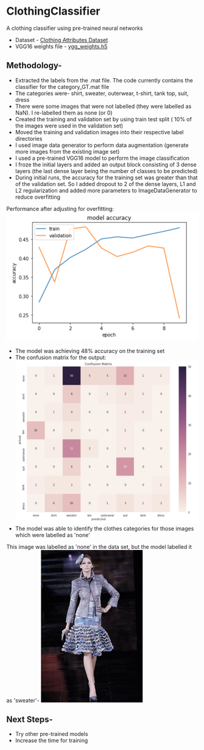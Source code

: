 # ClothingClassifier
A clothing classifier using pre-trained neural networks

- Dataset - [Clothing Attributes Dataset](http://huizhongchen.github.io/datasets.html#clothingattributedataset)
- VGG16 weights file - [vgg_weights.h5](https://drive.google.com/file/d/0Bz7KyqmuGsilT0J5dmRCM0ROVHc/view?usp=sharing)

## Methodology-
- Extracted the labels from the .mat file. The code currently contains the classifier for the category_GT.mat file
- The categories were- shirt, sweater, outerwear, t-shirt, tank top, suit, dress
- There were some images that were not labelled (they were labelled as NaN). I re-labelled them as none (or 0)
- Created the training and validation set by using train test split ( 10% of the images were used in the validation set)
- Moved the training and validation images into their respective label directories
- I used image data generator to perform data augmentation (generate more images from the existing image set)
- I used a pre-trained VGG16 model to perform the image classification
- I froze the initial layers and added an output block consisting of 3 dense layers (the last dense layer being the number of classes to be predicted)
- During initial runs, the accuracy for the training set was greater than that of the validation set. So I added dropout to 2 of the dense layers, L1 and L2 regularization and added more parameters to ImageDataGenerator to reduce overfitting

Performance after adjusting for overfitting:
![alt_text](https://github.com/suki2691/ClothingClassifier/blob/master/train-val-acc.png 'Model Accuracy')

- The model was achieving 48% accuracy on the training set
- The confusion matrix for the output:
![alt_text](https://github.com/suki2691/ClothingClassifier/blob/master/confusion_matrix.png 'Confusion Matrix')
- The model was able to identify the clothes categories for those images which were labelled as 'none'


This image was labelled as 'none' in the data set, but the model labelled it as 'sweater'-
![alt_text](https://github.com/suki2691/ClothingClassifier/blob/master/000064.jpg)

## Next Steps-
- Try other pre-trained models
- Increase the time for training


 

